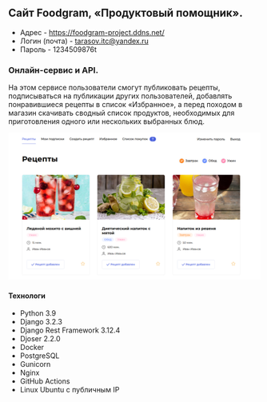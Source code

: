 ## **Сайт Foodgram, «Продуктовый помощник».**

- Адрес - https://foodgram-project.ddns.net/
- Логин (почта) - tarasov.itc@yandex.ru
- Пароль - 1234509876t

### Онлайн-сервис и API. 

На этом сервисе пользователи смогут 
публиковать рецепты, подписываться на публикации других пользователей, 
добавлять понравившиеся рецепты в список «Избранное», а перед походом в 
магазин скачивать сводный список продуктов, необходимых для приготовления 
одного или нескольких выбранных блюд.

![img.png](img.png)

#### Технологи

- Python 3.9
- Django 3.2.3
- Django Rest Framework 3.12.4
- Djoser 2.2.0
- Docker
- PostgreSQL
- Gunicorn
- Nginx
- GitHub Actions
- Linux Ubuntu с публичным IP

